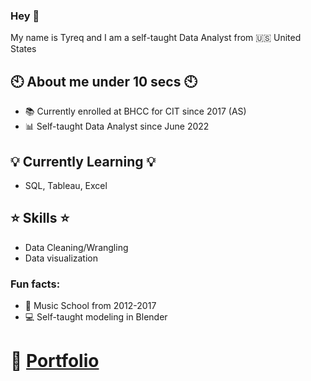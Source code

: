 ### Hey 👋

My name is Tyreq and I am a self-taught Data Analyst from :us: United States

## :clock10: About me under 10 secs :clock10:
* :books: Currently enrolled at BHCC for CIT since 2017 (AS)
* :bar_chart: Self-taught Data Analyst since June 2022

## :bulb: Currently Learning :bulb:
* SQL, Tableau, Excel

## :star: Skills :star:
* Data Cleaning/Wrangling 
* Data visualization

### Fun facts:
* :musical_keyboard: Music School from 2012-2017
* :computer: Self-taught modeling in Blender

# :file_folder: [Portfolio](https://github.com/TyreqPW/DA_Portfolio)
